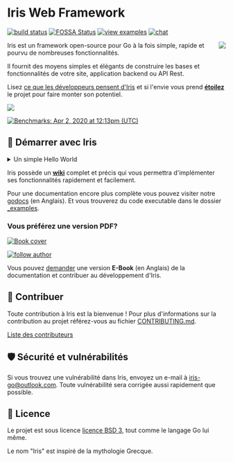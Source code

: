 # Iris Web Framework

[![build status](https://img.shields.io/github/actions/workflow/status/kataras/iris/ci.yml?branch=main&style=for-the-badge)](https://github.com/kataras/iris/actions/workflows/ci.yml) [![FOSSA Status](https://img.shields.io/badge/LICENSE%20SCAN-PASSING❤️-CD2956?style=for-the-badge&logo=fossa)](https://app.fossa.io/projects/git%2Bgithub.com%2Fkataras%2Firis?ref=badge_shield)<!--[![report card](https://img.shields.io/badge/report%20card-a%2B-ff3333.svg?style=for-the-badge)](https://goreportcard.com/report/github.com/kataras/iris)--><!--[![godocs](https://img.shields.io/badge/go-%20docs-488AC7.svg?style=for-the-badge)](https://pkg.go.dev/github.com/kataras/iris/v12@v12.2.9)--> [![view examples](https://img.shields.io/badge/learn%20by-examples-0C8EC5.svg?style=for-the-badge&logo=go)](https://github.com/kataras/iris/tree/main/_examples) [![chat](https://img.shields.io/gitter/room/iris_go/community.svg?color=7E18DD&logo=gitter&style=for-the-badge)](https://gitter.im/iris_go/community)<!--[![donate on PayPal](https://img.shields.io/badge/support-PayPal-blue.svg?style=for-the-badge)](https://iris-go.com/donate)--><!-- [![release](https://img.shields.io/badge/release%20-v12.0-0077b3.svg?style=for-the-badge)](https://github.com/kataras/iris/releases) -->

<a href="https://iris-go.com"> <img align="right" src="https://iris-go.com/images/logo-w169.png"></a>

Iris est un framework open-source pour Go à la fois simple, rapide et pourvu de nombreuses fonctionnalités.

Il fournit des moyens simples et élégants de construire les bases et fonctionnalités de votre site, application backend ou API Rest.

Lisez [ce que les développeurs pensent d'Iris](https://iris-go.com/testimonials/) et si l'envie vous prend **[étoilez](https://github.com/kataras/iris/stargazers)** le projet pour faire monter son potentiel.

[![](https://media.giphy.com/media/j5WLmtvwn98VPrm7li/giphy.gif)](https://iris-go.com/testimonials/)

[![Benchmarks: Apr 2, 2020 at 12:13pm (UTC)](https://iris-go.com/images/benchmarks.svg)](https://github.com/kataras/server-benchmarks)

## 📖 Démarrer avec Iris

<details>
<summary>Un simple Hello World</summary>

```sh
# https://www.iris-go.com/#ebookDonateForm
$ go get github.com/kataras/iris/v12@latest
# assume the following code in example.go file
$ cat example.go
```

```go
package main

import "github.com/kataras/iris/v12"

func main() {
    app := iris.New()
    app.Get("/ping", func(ctx iris.Context) {
        ctx.JSON(iris.Map{
            "message": "pong",
        })
    })

    app.Listen(":8080")  // port d'écoute
}
```

```sh
# compile et execute example.go
$ go run example.go
# maintenant visitez http://localhost:8080/ping
```

> Le routing est géré par [muxie](https://github.com/kataras/muxie), la librairie Go la plus rapide et complète.

</details>

Iris possède un **[wiki](https://www.iris-go.com/#ebookDonateForm)** complet et précis qui vous permettra d'implémenter ses fonctionnalités rapidement et facilement.

<!-- ![](https://media.giphy.com/media/Ur8iqy9FQfmPuyQpgy/giphy.gif) -->

Pour une documentation encore plus complète vous pouvez visiter notre [godocs](https://pkg.go.dev/github.com/kataras/iris/v12@v12.2.9) (en Anglais). Et vous trouverez du code executable dans le dossier [\_examples](_examples/).

### Vous préférez une version PDF?

<a href="https://iris-go.com/#book"> <img alt="Book cover" src="https://iris-go.com/images/iris-book-cover-sm.jpg?v=12"/> </a>

[![follow author](https://img.shields.io/twitter/follow/makismaropoulos.svg?style=for-the-badge)](https://twitter.com/intent/follow?screen_name=makismaropoulos)

Vous pouvez [demander](https://www.iris-go.com/#ebookDonateForm) une version **E-Book** (en Anglais) de la documentation et contribuer au développement d'Iris.

## 🙌 Contribuer

Toute contribution à Iris est la bienvenue ! Pour plus d'informations sur la contribution au projet référez-vous au fichier [CONTRIBUTING.md](CONTRIBUTING.md).

[Liste des contributeurs](https://github.com/kataras/iris/graphs/contributors)

## 🛡 Sécurité et vulnérabilités

Si vous trouvez une vulnérabilité dans Iris, envoyez un e-mail à [iris-go@outlook.com](mailto:iris-go@outlook.com). Toute vulnérabilité sera corrigée aussi rapidement que possible.

## 📝 Licence

Le projet est sous licence [licence BSD 3](LICENSE), tout comme le langage Go lui même.

Le nom "Iris" est inspiré de la mythologie Grecque.
<!-- ## Stargazers over time

[![Stargazers over time](https://starchart.cc/kataras/iris.svg)](https://starchart.cc/kataras/iris) -->
